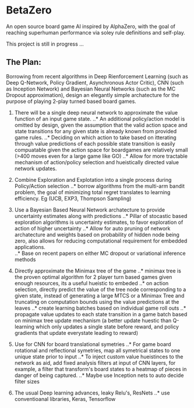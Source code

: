 # BetaZero
An open source board game AI inspired by AlphaZero, with the goal of reaching superhuman performance via soley rule definitions and self-play.

This project is still in progress ...

## The Plan:
Borrowing from recent algorithms in Deep Rienforcement Learning (such as Deep Q-Network, Policy Gradient, Asynchronous Actor Critic), CNN (such as Inception Network) and Bayesian Neural Networks (such as the MC Dropout approximation), design an elegantly simple archatecture for the purpose of playing 2-play turned based board games.

1. There will be a single deep neural network to approximate the value function of an input game state.
..* An additional policy/action model is omitted by design, given the assumption that the valid action space and state transitions for any given state is already known from provided game rules.
..* Deciding on which action to take based on itterating through value predictions of each possible state transition is easily compuatable given the action space for boardgames are relatively small (>400 moves even for a large game like GO)
..* Allow for more tractable mechanism of action/policy selection and hueistically directed value network updates.

2. Combine Exploration and Explotation into a single process during Policy/Action selection
..* borrow algorithms from the multi-arm bandit problem, the goal of minimizing total regret translates to learning efficiency. Eg (UCB, EXP3, Thompson Sampling)

3. Use a Bayesian Based Neural Network archatecture to provide uncertainty estimates along with predictions
..* Pillar of stocastic based exploration algorithms is uncertainty estimates, to favor exploration of action of higher uncertainty
..* Allow for auto pruning of network archatecture and weights based on probability of hidden node being zero, also allows for reducing computational requirement for embedded applications.  
..* Base on recent papers on either MC dropout or variational inference methods

4. Directly approximate the Minimax tree of the game
..* minimax tree is the proven optimal algorithm for 2 player turn based games given enough resources, its a useful hueistic to embeded
..* on action selection, directly predict the value of the tree node corresponding to a given state, instead of generating a large MTCS or a Minimax Tree and truncating on computation bounds using the value predictions at the leaves
..* create learning batches based on individual game roll outs
..* propagate value updates to each state transition in a game batch based on minimax tree update mechanism (a better update huestic than Q-learning which only updates a single state before reward, and policy gradients that update everystate leading to reward)

5. Use for CNN for board translational symetries
..* For game board rotational and reflectional symetries, map all symetrical states to one unique state prior to input
..* To inject custom value hueistinces to the network as aid, add fixed analysis filters at input of CNN layers, for example, a filter that transform's board states to a heatmap of pieces in danger of being captured.
..* Maybe use Inception nets to auto decide filter sizes 

6. The usual Deep learning advances, leaky Relu's, ResNets
..* use conventioanal libraries, Keras, Tensorflow
